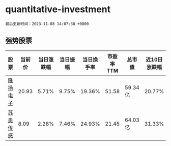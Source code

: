 # quantitative-investment

`最后更新时间：2023-11-08 14:07:30 +0800`

## 强势股票

|股票|当前价|当日涨跌幅|当日振幅|当日换手率|市盈率TTM|总市值|近10日涨跌幅|
|----|----|----|----|----|----|----|----|
|[隆扬电子](https://xueqiu.com/S/SZ301389)|20.93|5.71%|9.75%|19.36%|51.58|59.34亿|20.77%|
|[苏奥传感](https://xueqiu.com/S/SZ300507)|8.09|2.28%|7.46%|24.93%|21.45|64.03亿|31.33%|
